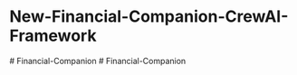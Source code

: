 # New-Financial-Companion-CrewAI-Framework
#   F i n a n c i a l - C o m p a n i o n  
 #   F i n a n c i a l - C o m p a n i o n  
 